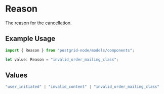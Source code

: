 # Reason

The reason for the cancellation.

## Example Usage

```typescript
import { Reason } from "postgrid-node/models/components";

let value: Reason = "invalid_order_mailing_class";
```

## Values

```typescript
"user_initiated" | "invalid_content" | "invalid_order_mailing_class"
```